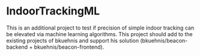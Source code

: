 # IndoorTrackingML
This is an additional project to test if precision of simple indoor tracking can be elevated via machine learning algorithms.
This project should add to the existing projects of bkuehnis and support his solution (bkuehnis/beacon-backend + bkuehnis/beacon-frontend).

